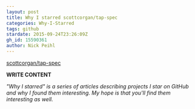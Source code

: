 ```yaml
---
layout: post
title: Why I starred scottcorgan/tap-spec
categories: Why-I-Starred
tags: github
stardate: 2015-09-24T23:26:09Z
gh_id: 15590361
author: Nick Peihl
---
```


[scottcorgan/tap-spec](star.repo.html_url)

**WRITE CONTENT**

*"Why I starred" is a series of articles describing projects I star on GitHub and why I found them interesting. My hope is that you'll find them interesting as well.*

